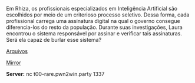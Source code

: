 Em Rhiza, os profissionais especializados em Inteligência Artificial são
escolhidos por meio de um criterioso processo seletivo. Dessa forma, cada
profissional carrega uma assinatura digital na qual o governo consegue
diferencia-los do resto da população. Durante suas investigações, Laura
encontrou o sistema responsável por assinar e verificar tais assinaturas.
Será ela capaz de burlar esse sistema?

[Arquivos](https://static.pwn2win.party/t00_rare_bc55b7a1f21286e3f9061cd6d66a24156ba053775571688c9e53626ad3649247.tar.gz)

[Mirror](https://drive.google.com/file/d/1vJjJUnJtvQA6hitNFKK2iSMzi_n2mHnL/view?usp=drivesdk)


**Server:** nc t00-rare.pwn2win.party 1337
